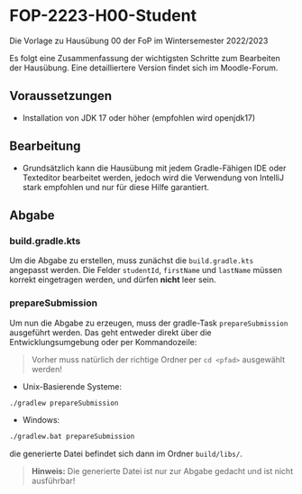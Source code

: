 # FOP-2223-H00-Student

Die Vorlage zu Hausübung 00 der FoP im Wintersemester 2022/2023

Es folgt eine Zusammenfassung der wichtigsten Schritte zum Bearbeiten der Hausübung.
Eine detailliertere Version findet sich im Moodle-Forum.

## Voraussetzungen

- Installation von JDK 17 oder höher (empfohlen wird openjdk17)

## Bearbeitung

- Grundsätzlich kann die Hausübung mit jedem Gradle-Fähigen IDE oder Texteditor bearbeitet werden, jedoch wird die
  Verwendung von IntelliJ stark empfohlen und nur für diese Hilfe garantiert.

## Abgabe

### build.gradle.kts

Um die Abgabe zu erstellen, muss zunächst die `build.gradle.kts` angepasst werden. Die Felder `studentId`, `firstName`
und `lastName` müssen korrekt eingetragen werden, und dürfen **nicht** leer sein.

### prepareSubmission

Um nun die Abgabe zu erzeugen, muss der gradle-Task `prepareSubmission` ausgeführt werden. Das geht entweder direkt über
die Entwicklungsumgebung oder per Kommandozeile:
> Vorher muss natürlich der richtige Ordner per `cd <pfad>` ausgewählt werden!

- Unix-Basierende Systeme:

```sh
./gradlew prepareSubmission
```

- Windows:

```bat
./gradlew.bat prepareSubmission
```

die generierte Datei befindet sich dann im Ordner `build/libs/`.
> **Hinweis:** Die generierte Datei ist nur zur Abgabe gedacht und ist nicht ausführbar!
